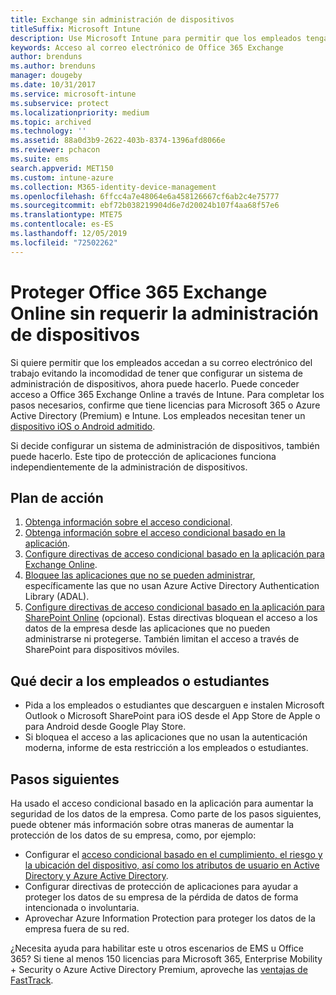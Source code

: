 ```yaml
---
title: Exchange sin administración de dispositivos
titleSuffix: Microsoft Intune
description: Use Microsoft Intune para permitir que los empleados tengan acceso al correo electrónico de Office 365 Exchange Online sin necesidad de configurar un sistema de administración de dispositivos.
keywords: Acceso al correo electrónico de Office 365 Exchange
author: brenduns
ms.author: brenduns
manager: dougeby
ms.date: 10/31/2017
ms.service: microsoft-intune
ms.subservice: protect
ms.localizationpriority: medium
ms.topic: archived
ms.technology: ''
ms.assetid: 88a0d3b9-2622-403b-8374-1396afd8066e
ms.reviewer: pchacon
ms.suite: ems
search.appverid: MET150
ms.custom: intune-azure
ms.collection: M365-identity-device-management
ms.openlocfilehash: 6ffcc4a7e48064e6a458126667cf6ab2c4e75777
ms.sourcegitcommit: ebf72b038219904d6e7d20024b107f4aa68f57e6
ms.translationtype: MTE75
ms.contentlocale: es-ES
ms.lasthandoff: 12/05/2019
ms.locfileid: "72502262"
---
```

# <a name="protect-office-365-exchange-online-without-requiring-device-management"></a>Proteger Office 365 Exchange Online sin requerir la administración de dispositivos

Si quiere permitir que los empleados accedan a su correo electrónico del trabajo evitando la incomodidad de tener que configurar un sistema de administración de dispositivos, ahora puede hacerlo. Puede conceder acceso a Office 365 Exchange Online a través de Intune. Para completar los pasos necesarios, confirme que tiene licencias para Microsoft 365 o Azure Active Directory (Premium) e Intune. Los empleados necesitan tener un [dispositivo iOS o Android admitido](../fundamentals/supported-devices-browsers.md). 

Si decide configurar un sistema de administración de dispositivos, también puede hacerlo. Este tipo de protección de aplicaciones funciona independientemente de la administración de dispositivos. 

## <a name="action-plan"></a>Plan de acción

1. [Obtenga información sobre el acceso condicional](conditional-access.md). 
2. [Obtenga información sobre el acceso condicional basado en la aplicación](app-based-conditional-access-intune.md).
3. [Configure directivas de acceso condicional basado en la aplicación para Exchange Online](app-based-conditional-access-intune-create.md).
4. [Bloquee las aplicaciones que no se pueden administrar](app-modern-authentication-block.md), específicamente las que no usan Azure Active Directory Authentication Library (ADAL).
5. [Configure directivas de acceso condicional basado en la aplicación para SharePoint Online](app-based-conditional-access-intune-create.md) (opcional). Estas directivas bloquean el acceso a los datos de la empresa desde las aplicaciones que no pueden administrarse ni protegerse. También limitan el acceso a través de SharePoint para dispositivos móviles. 

## <a name="what-to-tell-employees-and-students"></a>Qué decir a los empleados o estudiantes

* Pida a los empleados o estudiantes que descarguen e instalen Microsoft Outlook o Microsoft SharePoint para iOS desde el App Store de Apple o para Android desde Google Play Store. 
* Si bloquea el acceso a las aplicaciones que no usan la autenticación moderna, informe de esta restricción a los empleados o estudiantes. 

## <a name="next-steps"></a>Pasos siguientes

Ha usado el acceso condicional basado en la aplicación para aumentar la seguridad de los datos de la empresa. Como parte de los pasos siguientes, puede obtener más información sobre otras maneras de aumentar la protección de los datos de su empresa, como, por ejemplo: 

* Configurar el [acceso condicional basado en el cumplimiento, el riesgo y la ubicación del dispositivo, así como los atributos de usuario en Active Directory y Azure Active Directory](https://docs.microsoft.com/azure/active-directory/active-directory-conditional-access-azure-portal).  
* Configurar directivas de protección de aplicaciones para ayudar a proteger los datos de su empresa de la pérdida de datos de forma intencionada o involuntaria. 
* Aprovechar Azure Information Protection para proteger los datos de la empresa fuera de su red. 

¿Necesita ayuda para habilitar este u otros escenarios de EMS u Office 365? Si tiene al menos 150 licencias para Microsoft 365, Enterprise Mobility + Security o Azure Active Directory Premium, aproveche las [ventajas de FastTrack](https://docs.microsoft.com/enterprise-mobility-security/solutions/enterprise-mobility-fasttrack-program). 
